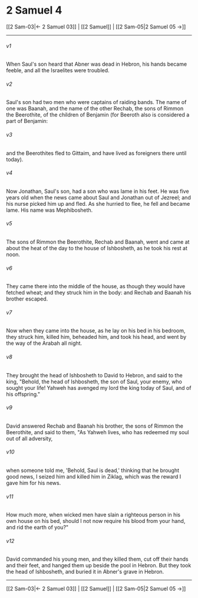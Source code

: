 # 2 Samuel 4

[[2 Sam-03|← 2 Samuel 03]] | [[2 Samuel]] | [[2 Sam-05|2 Samuel 05 →]]
***



###### v1 
When Saul's son heard that Abner was dead in Hebron, his hands became feeble, and all the Israelites were troubled. 

###### v2 
Saul's son had two men who were captains of raiding bands. The name of one was Baanah, and the name of the other Rechab, the sons of Rimmon the Beerothite, of the children of Benjamin (for Beeroth also is considered a part of Benjamin: 

###### v3 
and the Beerothites fled to Gittaim, and have lived as foreigners there until today). 

###### v4 
Now Jonathan, Saul's son, had a son who was lame in his feet. He was five years old when the news came about Saul and Jonathan out of Jezreel; and his nurse picked him up and fled. As she hurried to flee, he fell and became lame. His name was Mephibosheth. 

###### v5 
The sons of Rimmon the Beerothite, Rechab and Baanah, went and came at about the heat of the day to the house of Ishbosheth, as he took his rest at noon. 

###### v6 
They came there into the middle of the house, as though they would have fetched wheat; and they struck him in the body: and Rechab and Baanah his brother escaped. 

###### v7 
Now when they came into the house, as he lay on his bed in his bedroom, they struck him, killed him, beheaded him, and took his head, and went by the way of the Arabah all night. 

###### v8 
They brought the head of Ishbosheth to David to Hebron, and said to the king, "Behold, the head of Ishbosheth, the son of Saul, your enemy, who sought your life! Yahweh has avenged my lord the king today of Saul, and of his offspring." 

###### v9 
David answered Rechab and Baanah his brother, the sons of Rimmon the Beerothite, and said to them, "As Yahweh lives, who has redeemed my soul out of all adversity, 

###### v10 
when someone told me, 'Behold, Saul is dead,' thinking that he brought good news, I seized him and killed him in Ziklag, which was the reward I gave him for his news. 

###### v11 
How much more, when wicked men have slain a righteous person in his own house on his bed, should I not now require his blood from your hand, and rid the earth of you?" 

###### v12 
David commanded his young men, and they killed them, cut off their hands and their feet, and hanged them up beside the pool in Hebron. But they took the head of Ishbosheth, and buried it in Abner's grave in Hebron.

***
[[2 Sam-03|← 2 Samuel 03]] | [[2 Samuel]] | [[2 Sam-05|2 Samuel 05 →]]
